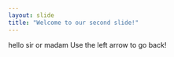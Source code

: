 ```yaml
---
layout: slide
title: "Welcome to our second slide!"
---
```

hello sir     or madam
Use the left arrow to go back!
